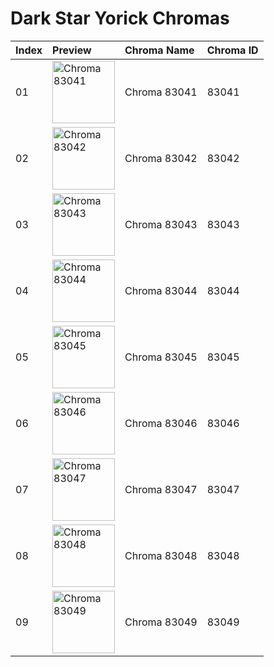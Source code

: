 # Dark Star Yorick Chromas

| Index | Preview | Chroma Name | Chroma ID |
|:---|:---|:---|:---|
| 01 | <img src='https://raw.communitydragon.org/latest/plugins/rcp-be-lol-game-data/global/default/v1/champion-chroma-images/83/83041.png' alt='Chroma 83041' width='100'> | Chroma 83041 | 83041 |
| 02 | <img src='https://raw.communitydragon.org/latest/plugins/rcp-be-lol-game-data/global/default/v1/champion-chroma-images/83/83042.png' alt='Chroma 83042' width='100'> | Chroma 83042 | 83042 |
| 03 | <img src='https://raw.communitydragon.org/latest/plugins/rcp-be-lol-game-data/global/default/v1/champion-chroma-images/83/83043.png' alt='Chroma 83043' width='100'> | Chroma 83043 | 83043 |
| 04 | <img src='https://raw.communitydragon.org/latest/plugins/rcp-be-lol-game-data/global/default/v1/champion-chroma-images/83/83044.png' alt='Chroma 83044' width='100'> | Chroma 83044 | 83044 |
| 05 | <img src='https://raw.communitydragon.org/latest/plugins/rcp-be-lol-game-data/global/default/v1/champion-chroma-images/83/83045.png' alt='Chroma 83045' width='100'> | Chroma 83045 | 83045 |
| 06 | <img src='https://raw.communitydragon.org/latest/plugins/rcp-be-lol-game-data/global/default/v1/champion-chroma-images/83/83046.png' alt='Chroma 83046' width='100'> | Chroma 83046 | 83046 |
| 07 | <img src='https://raw.communitydragon.org/latest/plugins/rcp-be-lol-game-data/global/default/v1/champion-chroma-images/83/83047.png' alt='Chroma 83047' width='100'> | Chroma 83047 | 83047 |
| 08 | <img src='https://raw.communitydragon.org/latest/plugins/rcp-be-lol-game-data/global/default/v1/champion-chroma-images/83/83048.png' alt='Chroma 83048' width='100'> | Chroma 83048 | 83048 |
| 09 | <img src='https://raw.communitydragon.org/latest/plugins/rcp-be-lol-game-data/global/default/v1/champion-chroma-images/83/83049.png' alt='Chroma 83049' width='100'> | Chroma 83049 | 83049 |
